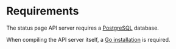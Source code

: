 # Requirements

The status page API server requires a [PostgreSQL](https://www.postgresql.org/) database.

When compiling the API server itself, a [Go installation](https://go.dev/doc/install) is required.

